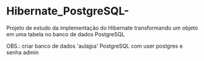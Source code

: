 # Hibernate_PostgreSQL-
Projeto de estudo da implementação do Hibernate transformando um objeto em uma tabela no banco de dados PostgreSQL

OBS.: criar banco de dados 'aulajpa' PostgreSQL com user postgres e senha admin
